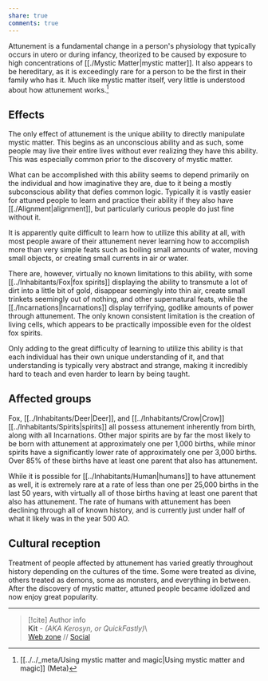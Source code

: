 ```yaml
---  
share: true  
comments: true  
---  
```

Attunement is a fundamental change in a person's physiology that typically occurs in utero or during infancy, theorized to be caused by exposure to high concentrations of [[./Mystic Matter|mystic matter]]. It also appears to be hereditary, as it is exceedingly rare for a person to be the first in their family who has it. Much like mystic matter itself, very little is understood about how attunement works.[^1]  
  
## Effects  
  
The only effect of attunement is the unique ability to directly manipulate mystic matter. This begins as an unconscious ability and as such, some people may live their entire lives without ever realizing they have this ability. This was especially common prior to the discovery of mystic matter.  
  
What can be accomplished with this ability seems to depend primarily on the individual and how imaginative they are, due to it being a mostly subconscious ability that defies common logic. Typically it is vastly easier for attuned people to learn and practice their ability if they also have [[./Alignment|alignment]], but particularly curious people do just fine without it.  
  
It is apparently quite difficult to learn how to utilize this ability at all, with most people aware of their attunement never learning how to accomplish more than very simple feats such as boiling small amounts of water, moving small objects, or creating small currents in air or water.  
  
There are, however, virtually no known limitations to this ability, with some [[../Inhabitants/Fox|fox spirits]] displaying the ability to transmute a lot of dirt into a little bit of gold, disappear seemingly into thin air, create small trinkets seemingly out of nothing, and other supernatural feats, while the [[./Incarnations|Incarnations]] display terrifying, godlike amounts of power through attunement. The only known consistent limitation is the creation of living cells, which appears to be practically impossible even for the oldest fox spirits.  
  
Only adding to the great difficulty of learning to utilize this ability is that each individual has their own unique understanding of it, and that understanding is typically very abstract and strange, making it incredibly hard to teach and even harder to learn by being taught.  
  
## Affected groups  
  
Fox, [[../Inhabitants/Deer|Deer]], and [[../Inhabitants/Crow|Crow]] [[../Inhabitants/Spirits|spirits]] all possess attunement inherently from birth, along with all Incarnations. Other major spirits are by far the most likely to be born with attunement at approximately one per 1,000 births, while minor spirits have a significantly lower rate of approximately one per 3,000 births. Over 85% of these births have at least one parent that also has attunement.  
  
While it is possible for [[../Inhabitants/Human|humans]] to have attunement as well, it is extremely rare at a rate of less than one per 25,000 births in the last 50 years, with virtually all of those births having at least one parent that also has attunement. The rate of humans with attunement has been declining through all of known history, and is currently just under half of what it likely was in the year 500 AO.  
  
## Cultural reception  
  
Treatment of people affected by attunement has varied greatly throughout history depending on the cultures of the time. Some were treated as divine, others treated as demons, some as monsters, and everything in between. After the discovery of mystic matter, attuned people became idolized and now enjoy great popularity.  
  
[^1]: [[../../_meta/Using mystic matter and magic|Using mystic matter and magic]] (Meta)  
  
-----  
> [!cite] Author info  
> **Kit** - *(AKA Kerosyn, or QuickFastly)*\  
> [Web zone](https://kerosyn.link) // [Social](https://a.tripulse.link/@kit)